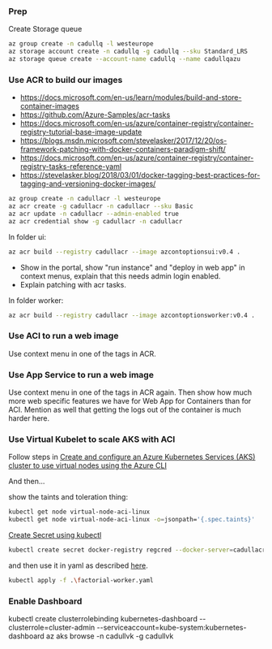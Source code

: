 ### Prep

Create Storage queue

```sh
az group create -n cadullq -l westeurope
az storage account create -n cadullq -g cadullq --sku Standard_LRS
az storage queue create --account-name cadullq --name cadullqazu 
```

### Use ACR to build our images

* https://docs.microsoft.com/en-us/learn/modules/build-and-store-container-images
* https://github.com/Azure-Samples/acr-tasks
* https://docs.microsoft.com/en-us/azure/container-registry/container-registry-tutorial-base-image-update
* https://blogs.msdn.microsoft.com/stevelasker/2017/12/20/os-framework-patching-with-docker-containers-paradigm-shift/
* https://docs.microsoft.com/en-us/azure/container-registry/container-registry-tasks-reference-yaml
* https://stevelasker.blog/2018/03/01/docker-tagging-best-practices-for-tagging-and-versioning-docker-images/

```sh
az group create -n cadullacr -l westeurope
az acr create -g cadullacr -n cadullacr --sku Basic
az acr update -n cadullacr --admin-enabled true
az acr credential show -g cadullacr -n cadullacr
```

In folder ui:

```sh
az acr build --registry cadullacr --image azcontoptionsui:v0.4 .
```

* Show in the portal, show "run instance" and "deploy in web app" in context menus, explain that this needs admin login enabled.
* Explain patching with acr tasks.

In folder worker:

```sh
az acr build --registry cadullacr --image azcontoptionsworker:v0.4 .
```

### Use ACI to run a web image

Use context menu in one of the tags in ACR.

### Use App Service to run a web image

Use context menu in one of the tags in ACR again. Then show how much more web specific features we have for Web App for Containers than for ACI. Mention as well that getting the logs out of the container is much harder here.

### Use Virtual Kubelet to scale AKS with ACI

Follow steps in [Create and configure an Azure Kubernetes Services (AKS) cluster to use virtual nodes using the Azure CLI](https://docs.microsoft.com/en-us/azure/aks/virtual-nodes-cli)

And then...

show the taints and toleration thing:
```sh
kubectl get node virtual-node-aci-linux
kubectl get node virtual-node-aci-linux -o=jsonpath='{.spec.taints}'
```

[Create Secret using kubectl](https://kubernetes.io/docs/tasks/configure-pod-container/pull-image-private-registry/#create-a-secret-by-providing-credentials-on-the-command-line)

```sh
kubectl create secret docker-registry regcred --docker-server=cadullacr.azurecr.io --docker-username=cadullacr --docker-password=<your-pword> --docker-email=cadullacr@azurecr.io
```

and then use it in yaml as described [here](https://kubernetes.io/docs/tasks/configure-pod-container/pull-image-private-registry/#create-a-pod-that-uses-your-secret).

```sh
kubectl apply -f .\factorial-worker.yaml
```
### Enable Dashboard

kubectl create clusterrolebinding kubernetes-dashboard --clusterrole=cluster-admin --serviceaccount=kube-system:kubernetes-dashboard
az aks browse -n cadullvk -g cadullvk